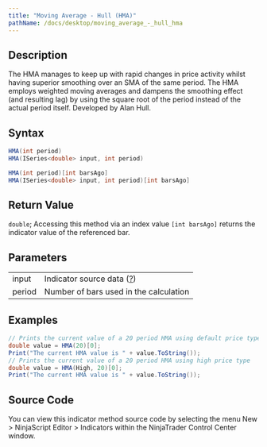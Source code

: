 ```yaml
---
title: "Moving Average - Hull (HMA)"
pathName: /docs/desktop/moving_average_-_hull_hma
---
```


## Description

The HMA manages to keep up with rapid changes in price activity whilst having superior smoothing over an SMA of the same period. The HMA employs weighted moving averages and dampens the smoothing effect (and resulting lag) by using the square root of the period instead of the actual period itself. Developed by Alan Hull.

## Syntax

```csharp
HMA(int period)  
HMA(ISeries<double> input, int period)  
```

```csharp
HMA(int period)[int barsAgo]  
HMA(ISeries<double> input, int period)[int barsAgo]  
```

## Return Value

`double`; Accessing this method via an index value `[int barsAgo]` returns the indicator value of the referenced bar.

## Parameters

|  |  |
| --- | --- |
| input | Indicator source data ([?](/docs/desktop/valid_input_data_for_indicator)) |
| period | Number of bars used in the calculation |

## Examples

```csharp
// Prints the current value of a 20 period HMA using default price type
double value = HMA(20)[0];
Print("The current HMA value is " + value.ToString());
// Prints the current value of a 20 period HMA using high price type
double value = HMA(High, 20)[0];
Print("The current HMA value is " + value.ToString());
```

## Source Code

You can view this indicator method source code by selecting the menu New > NinjaScript Editor > Indicators within the NinjaTrader Control Center window.
